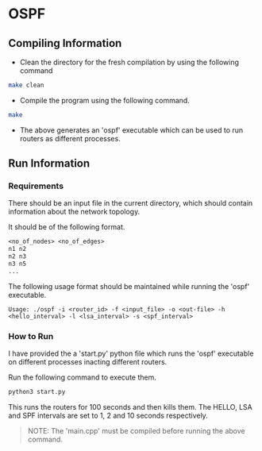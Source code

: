 # OSPF

## Compiling Information

- Clean the directory for the fresh compilation by using the following command
  
```bash
make clean
```

- Compile the program using the following command.

```bash
make
```

- The above generates an 'ospf' executable which can be used to run routers as different processes.

## Run Information

### Requirements

There should be an input file in the current directory, which should contain information about the network topology.

It should be of the following format.

```txt
<no_of_nodes> <no_of_edges>
n1 n2
n2 n3
n3 n5
...
```

The following usage format should be maintained while running the 'ospf' executable.

```Usage: ./ospf -i <router_id> -f <input_file> -o <out-file> -h <hello_interval> -l <lsa_interval> -s <spf_interval>```


### How to Run

I have provided the a 'start.py' python file which runs the 'ospf' executable on different processes inacting different routers.

Run the following command to execute them.

```bash
python3 start.py
```

This runs the routers for 100 seconds and then kills them.
The HELLO, LSA and SPF intervals are set to 1, 2 and 10 seconds respectively.

>NOTE: The 'main.cpp' must be compiled before running the above command.